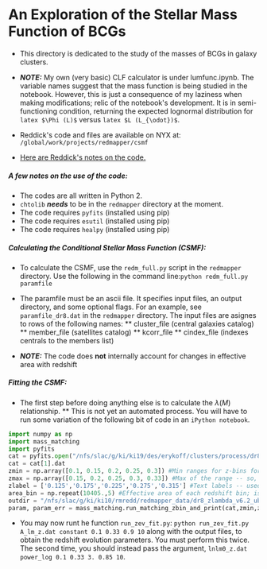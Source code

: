 # An Exploration of the Stellar Mass Function of BCGs

* This directory is dedicated to the study of the masses of BCGs in galaxy 
clusters. 

* ***NOTE:*** My own (very basic) CLF calculator is under lumfunc.ipynb. The variable names suggest that the mass function is being studied in the notebook. However, this is just a consequence of my laziness when making modifications; relic of the notebook's development. It is in semi-functioning condition, returning the expected lognormal distribution for ```latex $\Phi (L)$``` versus ```latex $L (L_{\odot})$```. 

* Reddick's code and files are available on NYX at: `/global/work/projects/redmapper/csmf`

* <a href="https://www.evernote.com/shard/s730/sh/982bd8b9-3c15-4fe1-be5c-5068f7995aa3/936bc9c36eb37628" target="_blank">Here are Reddick's notes on the code.</a>


##### A few notes on the use of the code:

* The codes are all written in Python 2. 
* `chtolib` ***needs*** to be in the `redmapper` directory at the moment.
* The code requires `pyfits` (installed using pip)
* The code requires `esutil` (installed using pip)
* The code requires `healpy` (installed using pip)


##### Calculating the Conditional Stellar Mass Function (CSMF):

* To calculate the CSMF, use the `redm_full.py` script in the `redmapper` directory. Use the following in the command line:`python redm_full.py paramfile`

* The paramfile must be an ascii file. It specifies input files, an output directory, and some optional flags. For an example, see `paramfile_dr8.dat` in the `redmapper` directory. The input files are asignes to rows of the following names:
  ** cluster_file (central galaxies catalog)
  ** member_file (satellites catalog)
  ** kcorr_file
  ** cindex_file (indexes centrals to the members list)

* ***NOTE:*** The code does **not** internally account for changes in effective area with redshift


##### Fitting the CSMF:

* The first step before doing anything else is to calculate the $\lambda (M)$ relationship.
  ** This is not yet an automated process. You will have to run some variation of the following bit of code in an `iPython notebook`.
```python
import numpy as np
import mass_matching
import pyfits
cat = pyfits.open("/nfs/slac/g/ki/ki19/des/erykoff/clusters/process/dr8_redmapper_v6.2/run_ubermem/dr8_run_redmapper_v6.2_ubermem_lgt5_catalog.fit") #This reads in the clusters catalog -- note members are not needed
cat = cat[1].dat
zmin = np.array([0.1, 0.15, 0.2, 0.25, 0.3]) #Min ranges for z-bins for matching
zmax = np.array([0.15, 0.2, 0.25, 0.3, 0.33]) #Max of the range -- so, the first bin is z=[0.1,0.15]
zlabel = ['0.125','0.175','0.225','0.275','0.315'] #Text labels -- used to get midpoint mass functions
area_bin = np.repeat(10405.,5) #Effective area of each redshift bin; is the same for most, but included for, e.g., sva, where area is not constant
outdir = "/nfs/slac/g/ki/ki10/rmredd/redmapper_data/dr8_zlambda_v6.2_ubermem/" #Output directory for the lambda(mass) results
param, param_err = mass_matching.run_matching_zbin_and_print(cat,zmin,zmax,zlabel,area_bin,outdir)
```

* You may now runt he function `run_zev_fit.py`: `python run_zev_fit.py A_lm_z.dat constant 0.1 0.33 0.9 10` along with the output files, to obtain the redshift evolution parameters. You must perform this twice. The second time, you should instead pass the argument, `lnlm0_z.dat power_log 0.1 0.33 3. 0.85 10`.
